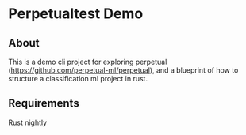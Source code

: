 # Perpetualtest Demo

## About

This is a demo cli project for exploring perpetual (https://github.com/perpetual-ml/perpetual), and a blueprint of how
to
structure a classification ml project in rust.

## Requirements

Rust nightly


